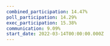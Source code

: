 ```yaml
---
combined_participation: 14.47%
poll_participation: 14.29%
exec_participation: 15.38%
communication: 9.09%
start_date: 2022-03-14T00:00:00.000Z
---
```

